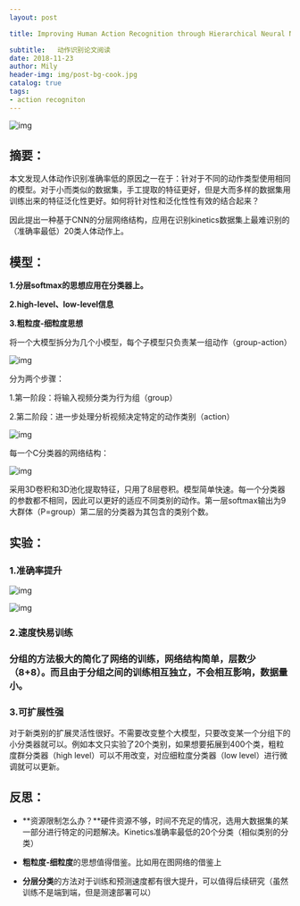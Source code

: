 ```yaml
---
layout: post

title: Improving Human Action Recognition through Hierarchical Neural Network Classification

subtitle:   动作识别论文阅读
date: 2018-11-23
author: Mily
header-img: img/post-bg-cook.jpg
catalog: true
tags:
- action recogniton
---
```


![img](https://note.youdao.com/yws/public/resource/72c6ad0885318d952d13ec24d5d12571/xmlnote/5BAE48886F2946F69A110DCBC48D094E/20178)

## **摘要：**

本文发现人体动作识别准确率低的原因之一在于：针对于不同的动作类型使用相同的模型。对于小而类似的数据集，手工提取的特征更好，但是大而多样的数据集用训练出来的特征泛化性更好。如何将针对性和泛化性性有效的结合起来？

因此提出一种基于CNN的分层网络结构，应用在识别kinetics数据集上最难识别的（准确率最低）20类人体动作上。

## **模型：**

**1.分层softmax的思想应用在分类器上。**

**2.high-level、low-level信息**

**3.粗粒度-细粒度思想**

将一个大模型拆分为几个小模型，每个子模型只负责某一组动作（group-action）

![img](https://note.youdao.com/ynoteshare1/images/replace-img.png)

分为两个步骤：

1.第一阶段：将输入视频分类为行为组（group）

2.第二阶段：进一步处理分析视频决定特定的动作类别（action）

![img](https://note.youdao.com/ynoteshare1/images/replace-img.png)

每一个C分类器的网络结构：

![img](https://note.youdao.com/ynoteshare1/images/replace-img.png)

采用3D卷积和3D池化提取特征，只用了8层卷积。模型简单快速。每一个分类器的参数都不相同，因此可以更好的适应不同类别的动作。第一层softmax输出为9大群体（P=group）第二层的分类器为其包含的类别个数。

## **实验：**

### **1.准确率提升**

![img](https://note.youdao.com/ynoteshare1/images/replace-img.png)



![img](https://note.youdao.com/ynoteshare1/images/replace-img.png)

### **2.速度快易训练**

### 分组的方法极大的简化了网络的训练，网络结构简单，层数少（8+8）。而且由于分组之间的训练相互独立，不会相互影响，数据量小。

### **3.可扩展性强**

对于新类别的扩展灵活性很好。不需要改变整个大模型，只要改变某一个分组下的小分类器就可以。例如本文只实验了20个类别，如果想要拓展到400个类，粗粒度群分类器（high level）可以不用改变，对应细粒度分类器（low level）进行微调就可以更新。



## **反思：**

- **资源限制怎么办？**硬件资源不够，时间不充足的情况，选用大数据集的某一部分进行特定的问题解决。Kinetics准确率最低的20个分类（相似类别的分类）

- **粗粒度-细粒度**的思想值得借鉴。比如用在图网络的借鉴上

- **分层分类**的方法对于训练和预测速度都有很大提升，可以值得后续研究（虽然训练不是端到端，但是测速部署可以）